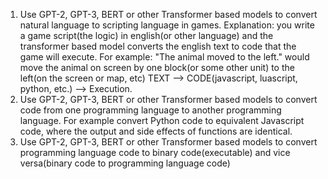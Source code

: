 1. Use GPT-2, GPT-3, BERT or other Transformer based models to convert natural language to scripting language in games. 
Explanation: you write a game script(the logic) in english(or other language) and the transformer based model converts the english text to code that the game will execute.
For example: "The animal moved to the left." would move the animal on screen by one block(or some other unit) to the left(on the screen or map, etc)
  TEXT --> CODE(javascript, luascript, python, etc.) --> Execution.
2. Use GPT-2, GPT-3, BERT or other Transformer based models to convert code from one programming language to another programming language.
For example convert Python code to equivalent Javascript code, where the output and side effects of functions are identical.
2. Use GPT-2, GPT-3, BERT or other Transformer based models to convert programming language code to binary code(executable) and vice versa(binary code to programming language code)
